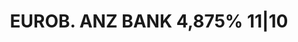 ---
layout: asset
title: EUROB. ANZ BANK 4,875% 11|10                                
isin: XS0234055985
---